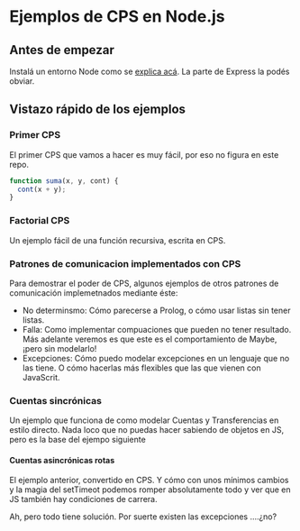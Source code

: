 # Ejemplos de CPS en Node.js

## Antes de empezar

Instalá un entorno Node como se [explica acá](http://arquitecturas-concurrentes.github.io/guias/node/). La parte de Express la podés obviar. 

## Vistazo rápido de los ejemplos

### Primer CPS

El primer CPS que vamos a hacer es muy fácil, por eso no figura en este repo. 

```javascript
function suma(x, y, cont) {
  cont(x + y);
}
```

### Factorial CPS

Un ejemplo fácil de una función recursiva, escrita en CPS. 

### Patrones de comunicacion implementados con CPS

Para demostrar el poder de CPS, algunos ejemplos de otros patrones de comunicación implemetnados mediante éste:
 * No determinsmo: Cómo parecerse a Prolog, o cómo usar listas sin tener listas. 
 * Falla: Como implementar compuaciones que pueden no tener resultado. Más adelante veremos es que este es el comportamiento de Maybe, ¡pero sin modelarlo!
 * Excepciones: Cómo puedo modelar excepciones en un lenguaje que no las tiene. O cómo hacerlas más flexibles que las que vienen con JavaScrit. 

### Cuentas sincrónicas

Un ejemplo que funciona de como modelar Cuentas y Transferencias en estilo directo. Nada loco que no puedas hacer sabiendo de objetos en JS, pero es la base del ejempo siguiente

#### Cuentas asincrónicas rotas

El ejemplo anterior, convertido en CPS. Y cómo con unos mínimos cambios y la magia del setTimeot podemos romper absolutamente todo y ver que en JS también hay condiciones de carrera. 

Ah, pero todo tiene solución. Por suerte existen las excepciones ....¿no?

